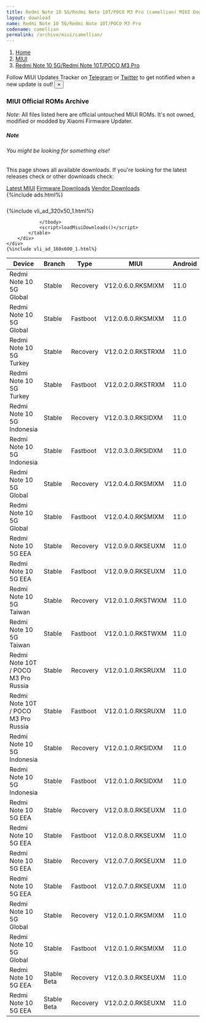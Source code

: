 ```yaml
---
title: Redmi Note 10 5G/Redmi Note 10T/POCO M3 Pro (camellian) MIUI Downloads
layout: download
name: Redmi Note 10 5G/Redmi Note 10T/POCO M3 Pro
codename: camellian
permalink: /archive/miui/camellian/
---
```

<nav aria-label="breadcrumb">
    <ol class="breadcrumb">
        <li class="breadcrumb-item"><a href="/">Home</a></li>
        <li class="breadcrumb-item"><a href="/miui/">MIUI</a></li>
        <li class="breadcrumb-item active" aria-current="page"><a href="/miui/camellian/">Redmi Note 10 5G/Redmi Note 10T/POCO M3 Pro</a></li>
    </ol>
</nav>
<div class="alert alert-primary alert-dismissible fade show" role="alert">
    Follow MIUI Updates Tracker on <a href="https://t.me/MIUIUpdatesTracker" class="alert-link">Telegram</a>
     or <a href="https://twitter.com/MiFwUpdater" class="alert-link">Twitter</a> to get notified when a new update is out!
    <button type="button" class="close" data-dismiss="alert" aria-label="Close">
        <span aria-hidden="true">&times;</span>
    </button>
</div>

### MIUI Official ROMs Archive
*Note*: All files listed here are official untouched MIUI ROMs. It's not owned, modified or modded by Xiaomi Firmware Updater.
<div class="card">
  <div class="card-body">
    <h5 class="card-title">Note</h5>
    <h6 class="card-subtitle mb-2 text-muted">You might be looking for something else!</h6>
    <p class="card-text">This page shows all available downloads.
     If you're looking for the latest releases check or other downloads check:</p>
    <a href="/miui/camellian/" class="card-link">Latest MIUI</a>
    <a href="/firmware/camellian/" class="card-link">Firmware Downloads</a>
    <a href="/vendor/camellian/" class="card-link">Vendor Downloads</a>
  </div>
</div>
{%include ads.html%}
<div class="row justify-content-center">
    <div class="col-10">
        <div class="table-responsive-md" style="margin-top: 25px;">
            {%include vli_ad_320x50_1.html%}
            <table id="miui" class="display dt-responsive nowrap compact table table-striped table-hover table-sm">
                <thead class="thead-dark">
                    <tr>
                        <th data-ref="device">Device</th>
                        <th data-ref="branch">Branch</th>
                        <th data-ref="type">Type</th>
                        <th data-ref="miui">MIUI</th>
                        <th data-ref="android">Android</th>
                        <th data-ref="size">Size</th>
                        <th data-ref="size">Date</th>
                        <th data-ref="link">Link</th>
                    </tr>
                </thead>
                <tbody>
                <tr><td>Redmi Note 10 5G Global</td><td>Stable</td><td>Recovery</td><td>V12.0.6.0.RKSMIXM</td><td>11.0</td><td>2.3 GB</td><td>2021-07-29</td><td><a href="/miui/camellian/stable/V12.0.6.0.RKSMIXM/">Download</a></td></tr>
<tr><td>Redmi Note 10 5G Global</td><td>Stable</td><td>Fastboot</td><td>V12.0.6.0.RKSMIXM</td><td>11.0</td><td>5.0 GB</td><td>2021-07-25</td><td><a href="/miui/camellian/stable/V12.0.6.0.RKSMIXM/">Download</a></td></tr>
<tr><td>Redmi Note 10 5G Turkey</td><td>Stable</td><td>Recovery</td><td>V12.0.2.0.RKSTRXM</td><td>11.0</td><td>2.3 GB</td><td>2021-07-10</td><td><a href="/miui/camellian/stable/V12.0.2.0.RKSTRXM/">Download</a></td></tr>
<tr><td>Redmi Note 10 5G Turkey</td><td>Stable</td><td>Fastboot</td><td>V12.0.2.0.RKSTRXM</td><td>11.0</td><td>4.0 GB</td><td>2021-06-28</td><td><a href="/miui/camellian/stable/V12.0.2.0.RKSTRXM/">Download</a></td></tr>
<tr><td>Redmi Note 10 5G Indonesia</td><td>Stable</td><td>Recovery</td><td>V12.0.3.0.RKSIDXM</td><td>11.0</td><td>2.3 GB</td><td>2021-07-07</td><td><a href="/miui/camellian/stable/V12.0.3.0.RKSIDXM/">Download</a></td></tr>
<tr><td>Redmi Note 10 5G Indonesia</td><td>Stable</td><td>Fastboot</td><td>V12.0.3.0.RKSIDXM</td><td>11.0</td><td>4.2 GB</td><td>2021-07-01</td><td><a href="/miui/camellian/stable/V12.0.3.0.RKSIDXM/">Download</a></td></tr>
<tr><td>Redmi Note 10 5G Global</td><td>Stable</td><td>Recovery</td><td>V12.0.4.0.RKSMIXM</td><td>11.0</td><td>2.3 GB</td><td>2021-07-01</td><td><a href="/miui/camellian/stable/V12.0.4.0.RKSMIXM/">Download</a></td></tr>
<tr><td>Redmi Note 10 5G Global</td><td>Stable</td><td>Fastboot</td><td>V12.0.4.0.RKSMIXM</td><td>11.0</td><td>4.8 GB</td><td>2021-06-24</td><td><a href="/miui/camellian/stable/V12.0.4.0.RKSMIXM/">Download</a></td></tr>
<tr><td>Redmi Note 10 5G EEA</td><td>Stable</td><td>Recovery</td><td>V12.0.9.0.RKSEUXM</td><td>11.0</td><td>2.5 GB</td><td>2021-06-28</td><td><a href="/miui/camellian/stable/V12.0.9.0.RKSEUXM/">Download</a></td></tr>
<tr><td>Redmi Note 10 5G EEA</td><td>Stable</td><td>Fastboot</td><td>V12.0.9.0.RKSEUXM</td><td>11.0</td><td>5.0 GB</td><td>2021-06-21</td><td><a href="/miui/camellian/stable/V12.0.9.0.RKSEUXM/">Download</a></td></tr>
<tr><td>Redmi Note 10 5G Taiwan</td><td>Stable</td><td>Recovery</td><td>V12.0.1.0.RKSTWXM</td><td>11.0</td><td>2.3 GB</td><td>2021-06-28</td><td><a href="/miui/camellian/stable/V12.0.1.0.RKSTWXM/">Download</a></td></tr>
<tr><td>Redmi Note 10 5G Taiwan</td><td>Stable</td><td>Fastboot</td><td>V12.0.1.0.RKSTWXM</td><td>11.0</td><td>3.5 GB</td><td>2021-05-19</td><td><a href="/miui/camellian/stable/V12.0.1.0.RKSTWXM/">Download</a></td></tr>
<tr><td>Redmi Note 10T / POCO M3 Pro Russia</td><td>Stable</td><td>Recovery</td><td>V12.0.1.0.RKSRUXM</td><td>11.0</td><td>2.3 GB</td><td>2021-06-28</td><td><a href="/miui/camellian/stable/V12.0.1.0.RKSRUXM/">Download</a></td></tr>
<tr><td>Redmi Note 10T / POCO M3 Pro Russia</td><td>Stable</td><td>Fastboot</td><td>V12.0.1.0.RKSRUXM</td><td>11.0</td><td>4.1 GB</td><td>2021-05-12</td><td><a href="/miui/camellian/stable/V12.0.1.0.RKSRUXM/">Download</a></td></tr>
<tr><td>Redmi Note 10 5G Indonesia</td><td>Stable</td><td>Recovery</td><td>V12.0.1.0.RKSIDXM</td><td>11.0</td><td>2.3 GB</td><td>2021-05-27</td><td><a href="/miui/camellian/stable/V12.0.1.0.RKSIDXM/">Download</a></td></tr>
<tr><td>Redmi Note 10 5G Indonesia</td><td>Stable</td><td>Fastboot</td><td>V12.0.1.0.RKSIDXM</td><td>11.0</td><td>4.2 GB</td><td>2021-05-20</td><td><a href="/miui/camellian/stable/V12.0.1.0.RKSIDXM/">Download</a></td></tr>
<tr><td>Redmi Note 10 5G EEA</td><td>Stable</td><td>Recovery</td><td>V12.0.8.0.RKSEUXM</td><td>11.0</td><td>2.3 GB</td><td>2021-05-26</td><td><a href="/miui/camellian/stable/V12.0.8.0.RKSEUXM/">Download</a></td></tr>
<tr><td>Redmi Note 10 5G EEA</td><td>Stable</td><td>Fastboot</td><td>V12.0.8.0.RKSEUXM</td><td>11.0</td><td>4.8 GB</td><td>2021-05-19</td><td><a href="/miui/camellian/stable/V12.0.8.0.RKSEUXM/">Download</a></td></tr>
<tr><td>Redmi Note 10 5G EEA</td><td>Stable</td><td>Recovery</td><td>V12.0.7.0.RKSEUXM</td><td>11.0</td><td>2.3 GB</td><td>2021-05-24</td><td><a href="/miui/camellian/stable/V12.0.7.0.RKSEUXM/">Download</a></td></tr>
<tr><td>Redmi Note 10 5G EEA</td><td>Stable</td><td>Fastboot</td><td>V12.0.7.0.RKSEUXM</td><td>11.0</td><td>4.8 GB</td><td>2021-05-13</td><td><a href="/miui/camellian/stable/V12.0.7.0.RKSEUXM/">Download</a></td></tr>
<tr><td>Redmi Note 10 5G Global</td><td>Stable</td><td>Recovery</td><td>V12.0.1.0.RKSMIXM</td><td>11.0</td><td>2.1 GB</td><td>2021-04-29</td><td><a href="/miui/camellian/stable/V12.0.1.0.RKSMIXM/">Download</a></td></tr>
<tr><td>Redmi Note 10 5G Global</td><td>Stable</td><td>Fastboot</td><td>V12.0.1.0.RKSMIXM</td><td>11.0</td><td>4.5 GB</td><td>2021-04-16</td><td><a href="/miui/camellian/stable/V12.0.1.0.RKSMIXM/">Download</a></td></tr>
<tr><td>Redmi Note 10 5G EEA</td><td>Stable Beta</td><td>Recovery</td><td>V12.0.3.0.RKSEUXM</td><td>11.0</td><td>2.3 GB</td><td>2021-04-28</td><td><a href="/miui/camellian/stable beta/V12.0.3.0.RKSEUXM/">Download</a></td></tr>
<tr><td>Redmi Note 10 5G EEA</td><td>Stable Beta</td><td>Recovery</td><td>V12.0.2.0.RKSEUXM</td><td>11.0</td><td>2.3 GB</td><td>2021-04-28</td><td><a href="/miui/camellian/stable beta/V12.0.2.0.RKSEUXM/">Download</a></td></tr>

                </tbody>
                <script>loadMiuiDownloads()</script>
            </table>
        </div>
    </div>
    {%include vli_ad_160x600_1.html%}
</div>
